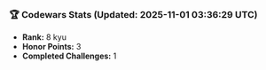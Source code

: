 ### 🏆 Codewars Stats (Updated: 2025-11-01 03:36:29 UTC)

- **Rank:** 8 kyu
- **Honor Points:** 3
- **Completed Challenges:** 1
